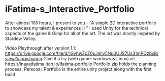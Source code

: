 # iFatima-s_Interactive_Portfolio
After almost 105 hours, I present to you - "A simple 2D interactive portfolio to showcase my talent &amp; experiences :) "  I used Unity for the technical aspects of the game &amp; Gimp for all of the art. The art was mostly inspired by Stardew Valley.

Video Playthrough after version 1.1: https://drive.google.com/file/d/1GyhwZxZ0uJnhy5Nu0UJS7Us31mPOzbxB/view?usp=sharing
Give it a try (web game: windows & Linux) at: https://inayatfatima.itch.io/ifatima-portfolio
Portfolio.zip holds the planning process, Personal_Portfolio is the entire unity project along with the first build

